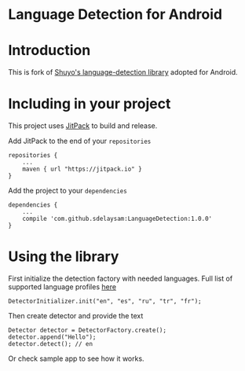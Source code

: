 Language Detection for Android
=========

# Introduction

This is fork of [Shuyo's language-detection library](https://github.com/shuyo/language-detection) adopted for Android.

# Including in your project

This project uses [JitPack](https://jitpack.io) to build and release.

Add JitPack to the end of your `repositories`

```
repositories {
    ...
    maven { url "https://jitpack.io" }
}
```

Add the project to your `dependencies`

```
dependencies {
    ...
    compile 'com.github.sdelaysam:LanguageDetection:1.0.0'
}
```

# Using the library

First initialize the detection factory with needed languages.
Full list of supported language profiles [here](library/src/main/resources/profiles)


```
DetectorInitializer.init("en", "es", "ru", "tr", "fr");
```

Then create detector and provide the text
```
Detector detector = DetectorFactory.create();
detector.append("Hello");
detector.detect(); // en
```

Or check sample app to see how it works.